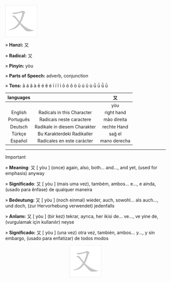 <a href="https://dictionary.writtenchinese.com/worddetail/you/992/1/1" target="blank"><img align="center" src="https://github.com/DeiseFreire/Chinese_dictionary/blob/main/Hanzi%20%E5%8F%88/%E5%8F%88.gif" alt="" height="100" /></a> 

» **Hanzi:** 又

» **Radical:** 又 

» **Pinyin:** yòu

» **Parts of Speech:** adverb, conjunction

» **Tons:** ā á ǎ à ē é ě è ī í ǐ ì ō ó ǒ ò ū ú ǔ ù ǖ ǘ ǚ ǜ 

| languages |  | 又 |
| :---: | :---: | :---: |
|  |   | yòu | 
| English | Radicals in this Character | right hand  | 
| Português |Radicais neste caractere | mão direita |
| Deutsch | Radikale in diesem Charakter | rechte Hand | 
| Türkçe | Bu Karakterdeki Radikaller | sağ el | 
| Español | Radicales en este carácter | mano derecha | 

***
> [!IMPORTANT]
>
> » **Meaning**: 又 [ yòu ] (once) again, also, both... and..., and yet, (used for emphasis) anyway
>
> » **Significado**: 又 [ yòu ] (mais uma vez), também, ambos... e..., e ainda, (usado para ênfase) de qualquer maneira
>
> » **Bedeutung:** 又 [ yòu ] (noch einmal) wieder, auch, sowohl... als auch..., und doch, (zur Hervorhebung verwendet) jedenfalls
>
> » **Anlamı:** 又 [ yòu ] (bir kez) tekrar, ayrıca, her ikisi de... ve..., ve yine de, (vurgulamak için kullanılır) neyse
> 
> » **Significado:** 又 [ yòu ] (una vez) otra vez, también, ambos... y..., y sin embargo, (usado para enfatizar) de todos modos

<p align="center">
<a href="https://dictionary.writtenchinese.com/worddetail/you/992/1/1" target="blank"><img align="center" src="https://github.com/DeiseFreire/Chinese_dictionary/blob/main/Hanzi%20%E5%8F%88/%E5%8F%88.gif" alt="" height="100" /></a> 
</p>
